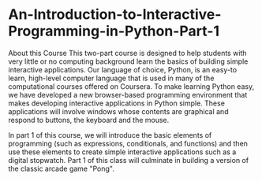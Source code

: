 # An-Introduction-to-Interactive-Programming-in-Python-Part-1

About this Course
This two-part course is designed to help students with very little or no computing background learn the basics of building simple interactive applications. Our language of choice, Python, is an easy-to learn, high-level computer language that is used in many of the computational courses offered on Coursera. To make learning Python easy, we have developed a new browser-based programming environment that makes developing interactive applications in Python simple. These applications will involve windows whose contents are graphical and respond to buttons, the keyboard and the mouse.

In part 1 of this course, we will introduce the basic elements of programming (such as expressions, conditionals, and functions) and then use these elements to create simple interactive applications such as a digital stopwatch.  Part 1 of this class will culminate in building a version of the classic arcade game "Pong".
